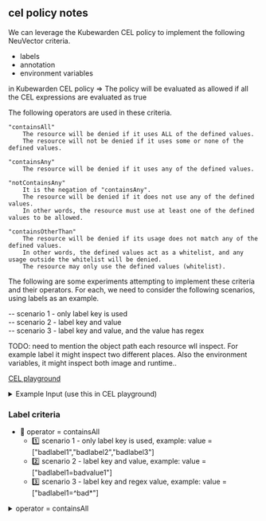 ## cel policy notes



We can leverage the Kubewarden CEL policy to implement the following NeuVector criteria.
- labels
- annotation
- environment variables

in Kubewarden CEL policy => The policy will be evaluated as allowed if all the CEL expressions are evaluated as true

The following operators are used in these criteria.

```
"containsAll"
    The resource will be denied if it uses ALL of the defined values.
    The resource will not be denied if it uses some or none of the defined values.

"containsAny"
    The resource will be denied if it uses any of the defined values.

"notContainsAny"
    It is the negation of "containsAny".
    The resource will be denied if it does not use any of the defined values.
    In other words, the resource must use at least one of the defined values to be allowed.

"containsOtherThan"
    The resource will be denied if its usage does not match any of the defined values.
    In other words, the defined values act as a whitelist, and any usage outside the whitelist will be denied.
    The resource may only use the defined values (whitelist).
```

The following are some experiments attempting to implement these criteria and their operators. 
For each, we need to consider the following scenarios, using labels as an example.

-- scenario 1 - only label key is used  
-- scenario 2 - label key and value  
-- scenario 3 - label key and value, and the value has regex  

TODO: need to mention the object path each resource wll inspect. For example label it might inspect two different places.
Also the environment variables, it might inspect both image and runtime..

[CEL playground](https://playcel.undistro.io/)

<details><summary>Example Input (use this in CEL playground)</summary>

```
params:
  allowedRegistries: 
    - myregistry.com
    - docker.io # use 'docker.io' for Docker Hub
object:
  apiVersion: apps/v1
  kind: Deployment
  metadata:
    name: nginx
  spec:
    template:
      metadata:
        name: nginx
        labels:
          app: nginx
          badlabel1: badvalue1
          badlabel2: aa
          badlabel3: bb
      spec:
        containers:
          - name: nginx
            image: nginx # the expression looks for this field
    selector:
      matchLabels:
        app: nginx
```

</details>

### Label criteria

* 🔴 operator = containsAll
    * 1️⃣ scenario 1 - only label key is used, example: value = ["badlabel1","badlabel2","badlabel3"]   
    * 2️⃣ scenario 2 - label key and value, example: value = ["badlabel1=badvalue1"]  
    * 3️⃣ scenario 3 - label key and regex value, example: value = ["badlabel1=^bad*"]  

<details><summary>operator = containsAll</summary>

```
//"costcenter" in object.spec.template.metadata.labels && object.spec.template.metadata.labels["costcenter"].matches("^aaa")

// 1️⃣ scenario 1 - only label key is used
// operator = containsAll
// value = ["badlabel1","badlabel2","badlabel3"]   
// need to negate the final value, 
!["badlabel1","badlabel2","badlabel3"].all(x, x in object.spec.template.metadata.labels)

// 2️⃣ scenario 2 - label key and value
// neuvector criteria : labels (env and annotation should be also okay)
// operator = containsAll
// value = ["badlabel1=badvalue1"]  
// need to negate the final value, 
!("badlabel1" in object.spec.template.metadata.labels && 
object.spec.template.metadata.labels["badlabel1"]=="badvalue1")

// 3️⃣ scenario 3 - label key and regex value
// operator = containsAll
// value = ["badlabel1=bad*"]  
//"costcenter" in object.spec.template.metadata.labels && object.spec.template.metadata.labels["costcenter"].matches("^aaa")
!("badlabel1" in object.spec.template.metadata.labels && 
object.spec.template.metadata.labels["badlabel1"].matches("^bad.+"))

// Some regex notes
^bad* matches any string starting with "bad" and optionally followed by "d"s (including the case where "bad" is followed by no "d"s at all, as in "ba").

^bad.+ ensures that the string starts with "bad" and is followed by at least one character (not just "bad" itself).
```

</details>